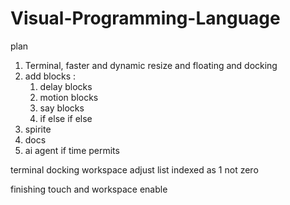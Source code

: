 # Visual-Programming-Language

plan

1) Terminal, faster and dynamic resize and floating and docking
2) add blocks :
   1) delay blocks
   2) motion blocks
   3) say blocks
   4) if else if else
3) spirite
4) docs
5) ai agent if time permits

terminal docking workspace adjust
list indexed as 1 not zero

finishing touch and workspace enable